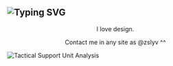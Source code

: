 <h2 href="https://zslyv.github.io">
  <img src="https://readme-typing-svg.herokuapp.com?font=Roboto&size=24&duration=3000&pause=1000&color=FFFFFF&center=true&vCenter=true&width=1080&lines=Hi!+%3AD;Hola!+%3AD;%E3%81%93%E3%82%93%E3%81%AB%E3%81%A1%E3%81%AF%EF%BC%81%3AD" alt="Typing SVG"/>
</h2>

<p align="center">I love design.</p>


<p align="center">Contact me in any site as @zslyv ^^</p>

<img src="https://github-readme-activity-graph.vercel.app/graph?username=zslyv&theme=xcode&bg_color=000000&color=ffffff&line=ffffff&point=ffffff&area=true&hide_border=true" alt="Tactical Support Unit Analysis">
